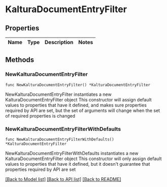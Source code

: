 # KalturaDocumentEntryFilter

## Properties

Name | Type | Description | Notes
------------ | ------------- | ------------- | -------------

## Methods

### NewKalturaDocumentEntryFilter

`func NewKalturaDocumentEntryFilter() *KalturaDocumentEntryFilter`

NewKalturaDocumentEntryFilter instantiates a new KalturaDocumentEntryFilter object
This constructor will assign default values to properties that have it defined,
and makes sure properties required by API are set, but the set of arguments
will change when the set of required properties is changed

### NewKalturaDocumentEntryFilterWithDefaults

`func NewKalturaDocumentEntryFilterWithDefaults() *KalturaDocumentEntryFilter`

NewKalturaDocumentEntryFilterWithDefaults instantiates a new KalturaDocumentEntryFilter object
This constructor will only assign default values to properties that have it defined,
but it doesn't guarantee that properties required by API are set


[[Back to Model list]](../README.md#documentation-for-models) [[Back to API list]](../README.md#documentation-for-api-endpoints) [[Back to README]](../README.md)


